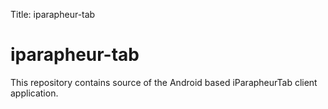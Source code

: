Title: iparapheur-tab

# iparapheur-tab

This repository contains source of the Android based iParapheurTab client application.

